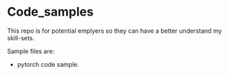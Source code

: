 # Code_samples

This repo is for potential emplyers so they can have a better understand my skill-sets.

Sample files are:

* pytorch code sample.
